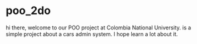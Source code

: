 # poo_2do
hi there, welcome to our POO  project at Colombia National University.
is a simple project about a cars admin system. I hope learn a lot about it.
